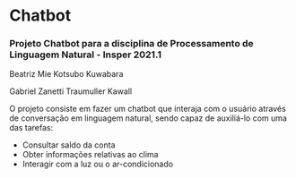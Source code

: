 # Chatbot
### Projeto Chatbot para a disciplina de Processamento de Linguagem Natural - Insper 2021.1

Beatriz Mie Kotsubo Kuwabara

Gabriel Zanetti Traumuller Kawall

O projeto consiste em fazer um chatbot que interaja com o usuário através de conversação em linguagem natural, sendo capaz de auxiliá-lo com uma das tarefas:
- Consultar saldo da conta
- Obter informações relativas ao clima
- Interagir com a luz ou o ar-condicionado
